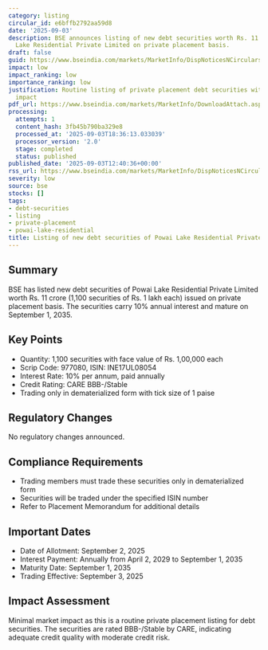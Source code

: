 ```yaml
---
category: listing
circular_id: e6bffb2792aa59d8
date: '2025-09-03'
description: BSE announces listing of new debt securities worth Rs. 11 crore by Powai
  Lake Residential Private Limited on private placement basis.
draft: false
guid: https://www.bseindia.com/markets/MarketInfo/DispNoticesNCirculars.aspx?Noticeid={3A60718D-04BD-403E-8D25-666714E52D49}&noticeno=20250903-22&dt=09/03/2025&icount=22&totcount=53&flag=0
impact: low
impact_ranking: low
importance_ranking: low
justification: Routine listing of private placement debt securities with limited market
  impact
pdf_url: https://www.bseindia.com/markets/MarketInfo/DownloadAttach.aspx?id=20250903-22&attachedId=
processing:
  attempts: 1
  content_hash: 3fb45b790ba329e8
  processed_at: '2025-09-03T18:36:13.033039'
  processor_version: '2.0'
  stage: completed
  status: published
published_date: '2025-09-03T12:40:36+00:00'
rss_url: https://www.bseindia.com/markets/MarketInfo/DispNoticesNCirculars.aspx?Noticeid={3A60718D-04BD-403E-8D25-666714E52D49}&noticeno=20250903-22&dt=09/03/2025&icount=22&totcount=53&flag=0
severity: low
source: bse
stocks: []
tags:
- debt-securities
- listing
- private-placement
- powai-lake-residential
title: Listing of new debt securities of Powai Lake Residential Private Limited
---
```


## Summary

BSE has listed new debt securities of Powai Lake Residential Private Limited worth Rs. 11 crore (1,100 securities of Rs. 1 lakh each) issued on private placement basis. The securities carry 10% annual interest and mature on September 1, 2035.

## Key Points

- Quantity: 1,100 securities with face value of Rs. 1,00,000 each
- Scrip Code: 977080, ISIN: INE17UL08054
- Interest Rate: 10% per annum, paid annually
- Credit Rating: CARE BBB-/Stable
- Trading only in dematerialized form with tick size of 1 paise

## Regulatory Changes

No regulatory changes announced.

## Compliance Requirements

- Trading members must trade these securities only in dematerialized form
- Securities will be traded under the specified ISIN number
- Refer to Placement Memorandum for additional details

## Important Dates

- Date of Allotment: September 2, 2025
- Interest Payment: Annually from April 2, 2029 to September 1, 2035
- Maturity Date: September 1, 2035
- Trading Effective: September 3, 2025

## Impact Assessment

Minimal market impact as this is a routine private placement listing for debt securities. The securities are rated BBB-/Stable by CARE, indicating adequate credit quality with moderate credit risk.